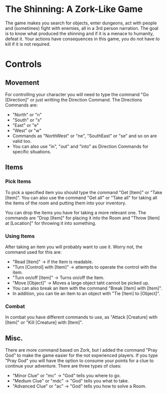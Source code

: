 # The Shinning: A Zork-Like Game
The game makes you search for objects, enter dungeons, act with people and (sometimes) fight with enemies, all in a 3rd person narration. The goal is to know what produced the shinning and if it is a menace to humanity, defeat it. Your actions have consequences in this game, you do not have to kill if it is not required.

# Controls
## Movement
For controlling your character you will need to type the command "Go [Direction]" or just writting the Direction Command. The Directions Commands are:
* "North" or "n"
* "South" or "s"
* "East" or "e"
* "West" or "w"
* Commands as "NorthWest" or "ne", "SouthEast" or "se" and so on are valid too.
* You can also use "in", "out" and "into" as Direction Commands for specific situations.

## Items
### Pick Items
To pick a specified item you should type the command "Get [Item]" or "Take [Item]". You can also use the command "Get all" or "Take all" for taking all the items of the room and putting them into your inventory.

You can drop the items you have for taking a more relevant one. The commands are "Drop [Item]" for placing it into the Room and "Throw [Item] at [Location]" for throwing it into something.

### Using Items
After taking an item you will probably want to use it. Worry not, the command used for this are:
* "Read [Item]" -> if the Item is readable.
* "Turn [Control] with [Item]" -> attempts to operate the control with the item.
* "Turn on/off [Item]" -> Turns on/off the Item.
* "Move [Object]" -> Moves a large object taht cannot be picked up.
* You can also break an item with the command "Break [Item] with [Item]".
* In addition, you can tie an item to an object with "Tie [Item] to [Object]".

### Combat
In combat you have different commands to use, as "Attack [Creature] with [Item]" or "Kill [Creature] with [Item]".

## Misc.
There are more command based on Zork, but I added the command "Pray God" to make the game easier for the not experienced players.
If you type "Pray God" you will have the option to consume your points for a clue to continue your adventure. There are three types of clues:
* "Minor Clue" or "mc" -> "God" tells you where to go.
* "Medium Clue" or "mdc" -> "God" tells you what to take.
* "Advanced Clue" or "ac" -> "God" tells you how to solve a Room. 

